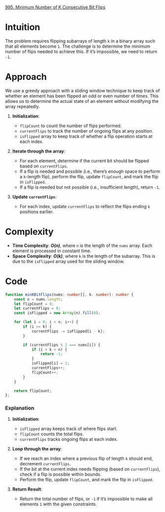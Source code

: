 [995. Minimum Number of K Consecutive Bit Flips](https://leetcode.com/problems/minimum-number-of-k-consecutive-bit-flips/)

# Intuition

The problem requires flipping subarrays of length `k` in a binary array such that all elements become `1`. The challenge is to determine the minimum number of flips needed to achieve this. If it’s impossible, we need to return `-1`.

# Approach

We use a greedy approach with a sliding window technique to keep track of whether an element has been flipped an odd or even number of times. This allows us to determine the actual state of an element without modifying the array repeatedly.

1. **Initialization**:
   - `flipCount` to count the number of flips performed.
   - `currentFlips` to track the number of ongoing flips at any position.
   - `isFlipped` array to keep track of whether a flip operation starts at each index.

2. **Iterate through the array**:
   - For each element, determine if the current bit should be flipped based on `currentFlips`.
   - If a flip is needed and possible (i.e., there’s enough space to perform a `k`-length flip), perform the flip, update `flipCount`, and mark the flip in `isFlipped`.
   - If a flip is needed but not possible (i.e., insufficient length), return `-1`.

3. **Update `currentFlips`**:
   - For each index, update `currentFlips` to reflect the flips ending `k` positions earlier.

# Complexity

- **Time Complexity**: ***O(n)***, where `n` is the length of the `nums` array. Each element is processed in constant time.
- **Space Complexity**: ***O(k)***, where `k` is the length of the subarray. This is due to the `isFlipped` array used for the sliding window.

# Code

```typescript
function minKBitFlips(nums: number[], k: number): number {
    const n = nums.length;
    let flipCount = 0;
    let currentFlips = 0;
    const isFlipped = new Array(n).fill(0);

    for (let i = 0; i < n; i++) {
        if (i >= k) {
            currentFlips -= isFlipped[i - k];
        }

        if (currentFlips % 2 === nums[i]) {
            if (i + k > n) {
                return -1;
            }
            isFlipped[i] = 1;
            currentFlips++;
            flipCount++;
        }
    }

    return flipCount;
};

```

### Explanation

1. **Initialization**:
   - `isFlipped` array keeps track of where flips start.
   - `flipCount` counts the total flips.
   - `currentFlips` tracks ongoing flips at each index.

2. **Loop through the array**:
   - If we reach an index where a previous flip of length `k` should end, decrement `currentFlips`.
   - If the bit at the current index needs flipping (based on `currentFlips`), check if a flip is possible within bounds.
   - Perform the flip, update `flipCount`, and mark the flip in `isFlipped`.

3. **Return Result**:
   - Return the total number of flips, or `-1` if it’s impossible to make all elements `1` with the given constraints. 
